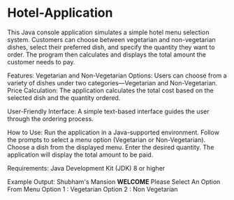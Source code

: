# Hotel-Application
This Java console application simulates a simple hotel menu selection system. Customers can choose between vegetarian and non-vegetarian dishes, select their preferred dish, and specify the quantity they want to order. The program then calculates and displays the total amount the customer needs to pay.

Features:
Vegetarian and Non-Vegetarian Options: Users can choose from a variety of dishes under two categories—Vegetarian and Non-Vegetarian.
Price Calculation: The application calculates the total cost based on the selected dish and the quantity ordered.

User-Friendly Interface: A simple text-based interface guides the user through the ordering process.

How to Use:
Run the application in a Java-supported environment.
Follow the prompts to select a menu option (Vegetarian or Non-Vegetarian).
Choose a dish from the displayed menu.
Enter the desired quantity.
The application will display the total amount to be paid.

Requirements:
Java Development Kit (JDK) 8 or higher

Example Output:
Shubham's Mansion
**********WELCOME**********
Please Select An Option From Menu
Option 1 : Vegetarian
Option 2 : Non Vegetarian
